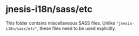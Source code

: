 # jnesis-i18n/sass/etc

This folder contains miscellaneous SASS files. Unlike `"jnesis-i18n/sass/etc"`, these files
need to be used explicitly.

